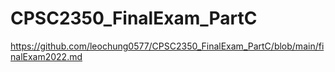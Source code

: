 # CPSC2350_FinalExam_PartC

https://github.com/leochung0577/CPSC2350_FinalExam_PartC/blob/main/finalExam2022.md
